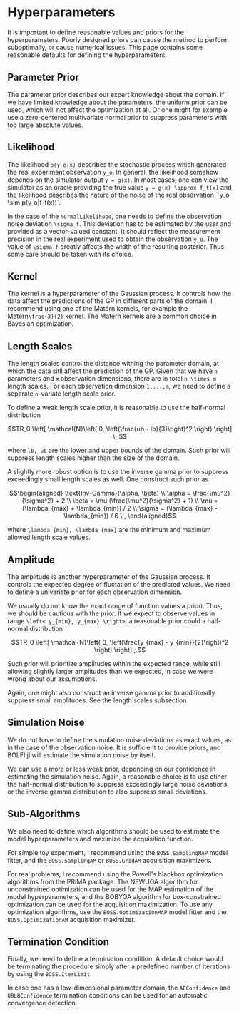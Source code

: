 # Hyperparameters

It is important to define reasonable values and priors for the hyperparameters. Poorly designed priors can cause the method to perform suboptimally, or cause numerical issues. This page contains some reasonable defaults for defining the hyperparameters.

## Parameter Prior

The parameter prior describes our expert knowledge about the domain. If we have limited knowledge about the parameters, the uniform prior can be used, which will not affect the optimization at all. Or one might for example use a zero-centered multivariate normal prior to suppress parameters with too large absolute values.

## Likelihood

The likelihood ``p(y_o|x)`` describes the stochastic process which generated the real experiment observation ``y_o``. In general, the likelihood somehow depends on the simulator output ``y = g(x)``. In most cases, one can view the simulator as an oracle providing the true value ``y = g(x) \approx f_t(x)`` and the likelihood describes the nature of the noise of the real observation ``y_o \sim p(y_o|f_t(x))`.

In the case of the `NormalLikelihood`, one needs to define the observation noise deviation ``\sigma_f``. This deviation has to be estimated by the user and provided as a vector-valued constant. It should reflect the measurement precision in the real experiment used to obtain the observation ``y_o``. The value of ``\sigma_f`` greatly affects the width of the resulting posterior. Thus some care should be taken with its choice.

## Kernel

The kernel is a hyperparameter of the Gaussian process. It controls how the data affect the predictions of the GP in different parts of the domain. I recommend using one of the Matérn kernels, for example the Matérn``\frac{3}{2}`` kernel. The Matérn kernels are a common choice in Bayesian optimization.

## Length Scales

The length scales control the distance withing the parameter domain, at which the data sitll affect the prediction of the GP. Given that we have ``n`` parameters and ``m`` observation dimensions, there are in total ``n \times m`` length scales. For each observation dimension ``1,...,m``, we need to define a separate ``n``-variate length scale prior.

To define a weak length scale prior, it is reasonable to use the half-normal distribution
```math
TR_0 \left[ \mathcal{N}\left( 0, \left(\frac{ub - lb}{3}\right)^2 \right) \right] \;,
```
where ``lb, ub`` are the lower and upper bounds of the domain. Such prior will suppress length scales higher than the size of the domain.

A slightly more robust option is to use the inverse gamma prior to suppress exceedingly small length scales as well. One construct such prior as
```math
\begin{aligned}
\text{Inv-Gamma}(\alpha, \beta) \\
\alpha = \frac{\mu^2}{\sigma^2} + 2 \\
\beta = \mu (\frac{\mu^2}{\sigma^2} + 1) \\
\mu = (\lambda_{max} + \lambda_{min}) / 2 \\
\sigma = (\lambda_{max} - \lambda_{min}) / 6 \;,
\end{aligned}
```
where ``\lambda_{min}, \lambda_{max}`` are the minimum and maximum allowed length scale values.

## Amplitude

The amplitude is another hyperparameter of the Gaussian process. It controls the expected degree of fluctation of the predicted values. We need to define a univariate prior for each observation dimension.

We usually do not know the exact range of function values a priori. Thus, we should be cautious with the prior. If we expect to observe values in range ``\left< y_{min}, y_{max} \right>``, a reasonable prior could a half-normal distribution
```math
TR_0 \left[ \mathcal{N}\left( 0, \left(\frac{y_{max} - y_{min}}{2}\right)^2 \right) \right] ;.
```
Such prior will prioritize amplitudes within the expected range, while still allowing slightly larger amplitudes than we expected, in case we were wrong about our assumptions.

Again, one might also construct an inverse gamma prior to additionally suppress small amplitudes. See the length scales subsection.

## Simulation Noise

We do not have to define the simulation noise deviations as exact values, as in the case of the observation noise. It is sufficient to provide priors, and BOLFI.jl will estimate the simulation noise by itself.

We can use a more or less weak prior, depending on our confidence in estimating the simulation noise. Again, a reasonable choice is to use etiher the half-normal distribution to suppress exceedingly large noise deviations, or the inverse gamma distribution to also suppress small deviations.

## Sub-Algorithms

We also need to define which algorithms should be used to estimate the model hyperparameters and maximize the acquisition function.

For simple toy experiment, I recommend using the `BOSS.SamplingMAP` model fitter, and the `BOSS.SamplingAM` or `BOSS.GridAM` acquisition maximizers.

For real problems, I recommend using the Powell's blackbox optimization algorithms from the PRIMA package. The NEWUOA algorithm for unconstrained optimization can be used for the MAP estimation of the model hyperparameters, and the BOBYQA algorithm for box-constrained optimization can be used for the acquisition maximization. To use any optimization algorithms, use the `BOSS.OptimizationMAP` model fitter and the `BOSS.OptimizationAM` acquisition maximizer.

## Termination Condition

Finally, we need to define a termination condition. A default choice would be terminating the procedure simply after a predefined number of iterations by using the `BOSS.IterLimit`.

In case one has a low-dimensional parameter domain, the `AEConfidence` and `UBLBConfidence` termination conditions can be used for an automatic convergence detection.
